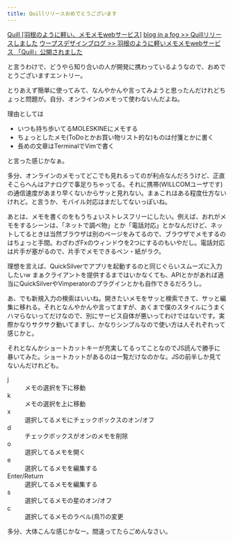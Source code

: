 ```yaml
---
title: Quillリリースおめでとうございます
---
```

<a href="http://quill.to/">Quill [羽根のように軽い、メモメモwebサービス]</a>
<a href="http://blog.inafog.jp/archives/314">blog in a fog >> Quillリリースしました</a>
<a href="http://blog.woopsdez.jp/?p=841">ウープスデザインブログ >> 羽根のように軽いメモメモwebサービス 「Quill」公開されました</a>

と言うわけで、どうやら知り合いの人が開発に携わっているようなので、おめでとうございますエントリー。

とりあえず簡単に使ってみて、なんやかんや言ってみようと思ったんだけれどちょっと問題が。自分、オンラインのメモって使わないんだよね。

理由としては
<ul>
<li>いつも持ち歩いてるMOLESKINEにメモする</li>
<li>ちょっとしたメモ(ToDoとかお買い物リスト的な)ものは付箋とかに書く</li>
<li>長めの文章はTerminalでVimで書く</li>
</ul>
と言った感じかなぁ。

多分、オンラインのメモってどこでも見れるってのが利点なんだろうけど、正直そこらへんはアナログで事足りちゃってる。それに携帯(WILLCOMユーザです)の通信速度があまり早くないからサッと見れない。まぁこれはある程度仕方ないけれど。と言うか、モバイル対応はまだしてないっぽいね。

あとは、メモを書くのをもうちょいストレスフリーにしたい。例えば、おれがメモをするシーンは、「ネットで調べ物」とか「電話対応」とかなんだけど、ネットしてるときは当然ブラウザは別のページをみてるので、ブラウザでメモするのはちょっと手間。わざわざFxのウィンドウを2つにするのもいやだし。電話対応は片手が塞がるので、片手でメモできるペン・紙がラク。

理想を言えば、QuickSilverでアプリを起動するのと同じぐらいスムーズに入力したいw まぁクライアントを提供するまではいかなくても、APIとかがあれば適当にQuickSilverやVimperatorのプラグインとかも自作できるだろうし。

あ、でも新規入力の検索はいいね。開きたいメモをサッと検索できて、サッと編集に移れる。それとなんやかんや言ってますが、あくまで僕のスタイルにうまくハマらないってだけなので、別にサービス自体が悪いってわけではないです。実際かなりサクサク動いてますし、かなりシンプルなので使い方は人それぞれって感じかと。

それとなんかショートカットキーが充実してるってことなのでJS読んで勝手に暴いてみた。ショートカットがあるのは一覧だけなのかな。JSの前半しか見てないんだけれども。

<dl>
<dt>j</dt>
<dd>メモの選択を下に移動</dd>
<dt>k</dt>
<dd>メモの選択を上に移動</dd>
<dt>x</dt>
<dd>選択してるメモにチェックボックスのオン/オフ</dd>
<dt>d</dt>
<dd>チェックボックスがオンのメモを削除</dd>
<dt>o</dt>
<dd>選択してるメモを開く</dd>
<dt>e<dt>
<dd>選択してるメモを編集する</dd>
<dt>Enter/Return</dt>
<dd>選択してるメモを編集する</dd>
<dt>s</dt>
<dd>選択してるメモの星のオン/オフ</dd>
<dt>c</dt>
<dd>選択してるメモのラベル(鳥?)の変更</dd>
</dl>

多分、大体こんな感じかなー。間違ってたらごめんなさい。
